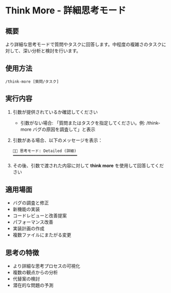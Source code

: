 # Think More - 詳細思考モード

## 概要

より詳細な思考モードで質問やタスクに回答します。中程度の複雑さのタスクに対して、深い分析と検討を行います。

## 使用方法

```text
/think-more [質問/タスク]
```

## 実行内容

1. 引数が提供されているか確認してください
   - 引数がない場合: 「質問またはタスクを指定してください。例: /think-more バグの原因を調査して」と表示

2. 引数がある場合、以下のメッセージを表示：

   ```text
   🧠🧠 思考モード: Detailed (詳細)
   ━━━━━━━━━━━━━━━━━━━━━━━━━━━━
   ```

3. その後、引数で渡された内容に対して **think more** を使用して回答してください

## 適用場面

- バグの調査と修正
- 新機能の実装
- コードレビューと改善提案
- パフォーマンス改善
- 実装計画の作成
- 複数ファイルにまたがる変更

## 思考の特徴

- より詳細な思考プロセスの可視化
- 複数の観点からの分析
- 代替案の検討
- 潜在的な問題の予測
